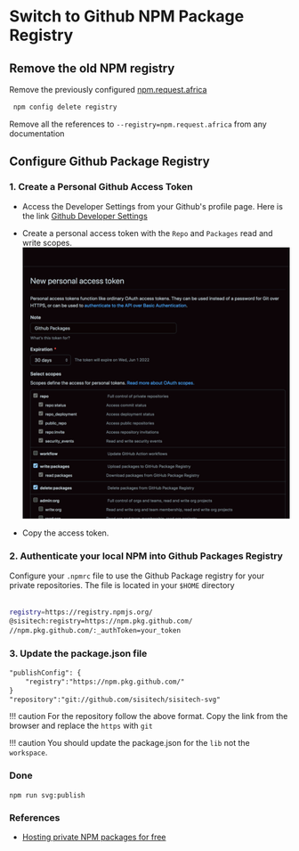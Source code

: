 # Switch to Github NPM Package Registry

## Remove the old NPM registry

Remove the previously configured [npm.request.africa](http://npm.request.africa)

```bash
 npm config delete registry 
```

Remove all the references to `--registry=npm.request.africa` from any documentation

## Configure Github Package Registry

### 1. Create a Personal Github Access Token

- Access the Developer Settings from your Github's profile page. Here is the link [Github Developer Settings](https://github.com/settings/apps)
- Create a personal access token with the `Repo` and `Packages` read and write scopes.
![Access Token](../images/github/acces_token.png)

- Copy the access token.

### 2. Authenticate your local NPM into Github Packages Registry

Configure your `.npmrc` file  to use the Github Package registry for your private repositories.
The file is located in your `$HOME` directory

```bash title="~/.npmrc"

registry=https://registry.npmjs.org/
@sisitech:registry=https://npm.pkg.github.com/
//npm.pkg.github.com/:_authToken=your_token

```

### 3. Update the package.json file

``` title="projects/svg/package.json"
"publishConfig": {
    "registry":"https://npm.pkg.github.com/"
}
"repository":"git://github.com/sisitech/sisitech-svg"
```

!!! caution
    For the repository follow the above format. Copy the link from the browser and replace the `https` with `git`

!!! caution
    You should update the package.json for the `lib` not the `workspace`.

### Done

```
npm run svg:publish
```

### References

- [Hosting private NPM packages for free](https://andreybleme.com/2020-05-31/hosting-private-npm-packages-for-free/)

